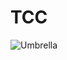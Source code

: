 # TCC

![Umbrella](https://camo.githubusercontent.com/c07c41e11b3457735029e3f7b22527c8b584c294358e04a7ceff03cacc479496/68747470733a2f2f63646e2e646973636f72646170702e636f6d2f6174746163686d656e74732f3730303230323438333137393332333439332f313030323634363430343533333037363130382f7374616e646172642e676966)